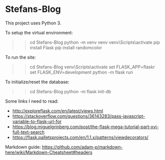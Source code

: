 # Stefans-Blog
This project uses Python 3.

To setup the virtual environment:
>> cd Stefans-Blog
>> python -m venv venv
>> venv\Scripts\activate
>> pip install Flask
>> pip install randomcolor

To run the site:
>> cd Stefans-Blog
>> venv\Scripts\activate
>> set FLASK_APP=flaskr
>> set FLASK_ENV=development
>> python -m flask run

To initialize/reset the database:
>> cd Stefans-Blog
>> python -m flask init-db


Some links I need to read:
- http://exploreflask.com/en/latest/views.html
- https://stackoverflow.com/questions/36143283/pass-javascript-variable-to-flask-url-for
- https://blog.miguelgrinberg.com/post/the-flask-mega-tutorial-part-xvi-full-text-search
- https://flask.palletsprojects.com/en/1.1.x/patterns/viewdecorators/

Markdown guide: https://github.com/adam-p/markdown-here/wiki/Markdown-Cheatsheet#headers